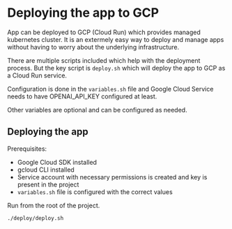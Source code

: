 # Deploying the app to GCP

App can be deployed to GCP (Cloud Run) which provides managed kubernetes cluster. It is an extermely
easy way to deploy and manage apps without having to worry about the underlying infrastructure.

There are multiple scripts included which help with the deployment process. 
But the key script is `deploy.sh` which will deploy the app to GCP as a Cloud Run service.

Configuration is done in the `variables.sh` file and Google Cloud Service needs to have 
OPENAI_API_KEY configured at least.

Other variables are optional and can be configured as needed.

## Deploying the app

Prerequisites:
- Google Cloud SDK installed
- gcloud CLI installed
- Service account with necessary permissions is created and key is present in the project
- `variables.sh` file is configured with the correct values


Run from the root of the project.
```bash
./deploy/deploy.sh
```

